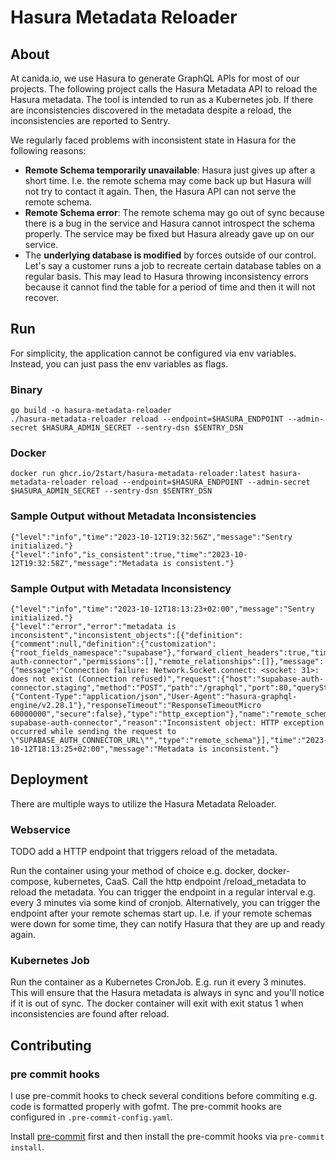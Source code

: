 # Hasura Metadata Reloader

## About

At canida.io, we use Hasura to generate GraphQL APIs for most of our projects.
The following project calls the Hasura Metadata API to reload the Hasura metadata. The tool is intended to run as a Kubernetes job.
If there are inconsistencies discovered in the metadata despite a reload, the inconsistencies are reported to Sentry.

We regularly faced problems with inconsistent state in Hasura for the following reasons:

- **Remote Schema temporarily unavailable**: Hasura just gives up after a short time. I.e. the remote schema may come back up but Hasura will not try to contact it again. Then, the Hasura API can not serve the remote schema.
- **Remote Schema error**: The remote schema may go out of sync because there is a bug in the service and Hasura cannot introspect the schema properly. The service may be fixed but Hasura already gave up on our service.
- The **underlying database is modified** by forces outside of our control. Let's say a customer runs a job to recreate certain database tables on a regular basis. This may lead to Hasura throwing inconsistency errors because it cannot find the table for a period of time and then it will not recover.


## Run

For simplicity, the application cannot be configured via env variables. Instead, you can just pass the env variables as flags.


### Binary

```shell
go build -o hasura-metadata-reloader
./hasura-metadata-reloader reload --endpoint=$HASURA_ENDPOINT --admin-secret $HASURA_ADMIN_SECRET --sentry-dsn $SENTRY_DSN
```

### Docker
```shell
docker run ghcr.io/2start/hasura-metadata-reloader:latest hasura-metadata-reloader reload --endpoint=$HASURA_ENDPOINT --admin-secret $HASURA_ADMIN_SECRET --sentry-dsn $SENTRY_DSN
```

### Sample Output without Metadata Inconsistencies

```shell
{"level":"info","time":"2023-10-12T19:32:56Z","message":"Sentry initialized."}
{"level":"info","is_consistent":true,"time":"2023-10-12T19:32:58Z","message":"Metadata is consistent."}
```

### Sample Output with Metadata Inconsistency

```shell
{"level":"info","time":"2023-10-12T18:13:23+02:00","message":"Sentry initialized."}
{"level":"error","error":"metadata is inconsistent","inconsistent_objects":[{"definition":{"comment":null,"definition":{"customization":{"root_fields_namespace":"supabase"},"forward_client_headers":true,"timeout_seconds":60,"url_from_env":"SUPABASE_AUTH_CONNECTOR_URL"},"name":"supabase-auth-connector","permissions":[],"remote_relationships":[]},"message":{"message":"Connection failure: Network.Socket.connect: <socket: 31>: does not exist (Connection refused)","request":{"host":"supabase-auth-connector.staging","method":"POST","path":"/graphql","port":80,"queryString":"","requestHeaders":{"Content-Type":"application/json","User-Agent":"hasura-graphql-engine/v2.28.1"},"responseTimeout":"ResponseTimeoutMicro 60000000","secure":false},"type":"http_exception"},"name":"remote_schema supabase-auth-connector","reason":"Inconsistent object: HTTP exception occurred while sending the request to \"SUPABASE_AUTH_CONNECTOR_URL\"","type":"remote_schema"}],"time":"2023-10-12T18:13:25+02:00","message":"Metadata is inconsistent."}
```


## Deployment

There are multiple ways to utilize the Hasura Metadata Reloader.

### Webservice
TODO add a HTTP endpoint that triggers reload of the metadata.

Run the container using your method of choice e.g. docker, docker-compose, kubernetes, CaaS. Call the http endpoint /reload_metadata to reload the metadata. You can trigger the endpoint in a regular interval e.g. every 3 minutes via some kind of cronjob. Alternatively, you can trigger the endpoint after your remote schemas start up. I.e. if your remote schemas were down for some time, they can notify Hasura that they are up and ready again.


### Kubernetes Job

Run the container as a Kubernetes CronJob. E.g. run it every 3 minutes. This will ensure that the Hasura metadata is always in sync and you'll notice if it is out of sync. The docker container will exit with exit status 1 when inconsistencies are found after reload.

## Contributing

### pre commit hooks

I use pre-commit hooks to check several conditions before commiting e.g. code is formatted properly with gofmt. The pre-commit hooks are configured in `.pre-commit-config.yaml`.

Install [pre-commit](https://pre-commit.com/#install) first and then install the pre-commit hooks via `pre-commit install`.
